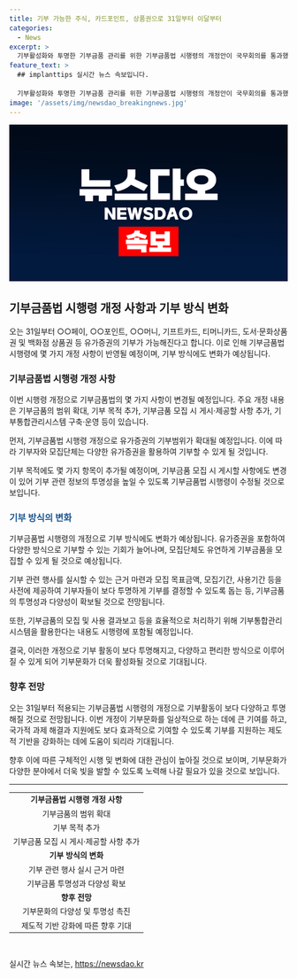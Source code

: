 ```yaml
---
title: 기부 가능한 주식, 카드포인트, 상품권으로 31일부터 이달부터
categories:
  - News
excerpt: >
  기부활성화와 투명한 기부금품 관리를 위한 기부금품법 시행령의 개정안이 국무회의를 통과했다. 새로운 개정안에는 기부금품의 범위가 확대되고, 기부목적에 관련된 사항이 추가되었으며, 기부금품 모집 시 투명성을 높이기 위한 사항이 포함되었다. 또한, 기부하는 방법이 다양화되어 기부자와 모집단체 양측에 유리한 환경이 조성될 것으로 전망된다. 행정안전부 장관은 이를 통해 기부문화를 더욱 활성화하고, 국가적 과제를 해결하기 위한 원동력으로 활용하겠다고 강조했다.
feature_text: >
  ## implanttips 실시간 뉴스 속보입니다.

  기부활성화와 투명한 기부금품 관리를 위한 기부금품법 시행령의 개정안이 국무회의를 통과했다. 새로운 개정안에는 기부금품의 범위가 확대되고, 기부목적에 관련된 사항이 추가되었으며, 기부금품 모집 시 투명성을 높이기 위한 사항이 포함되었다. 또한, 기부하는 방법이 다양화되어 기부자와 모집단체 양측에 유리한 환경이 조성될 것으로 전망된다. 행정안전부 장관은 이를 통해 기부문화를 더욱 활성화하고, 국가적 과제를 해결하기 위한 원동력으로 활용하겠다고 강조했다.
image: '/assets/img/newsdao_breakingnews.jpg'
---
```


<p><img src="/assets/img/newsdao_breakingnews.jpg" alt="implanttips 속보" /></p>

<h2 data-ke-size="size26">기부금품법 시행령 개정 사항과 기부 방식 변화</h2>

<p data-ke-size="size16">오는 31일부터 ○○페이, ○○포인트, ○○머니, 기프트카드, 티머니카드, 도서·문화상품권 및 백화점 상품권 등 유가증권의 기부가 가능해진다고 합니다. 이로 인해 기부금품법 시행령에 몇 가지 개정 사항이 반영될 예정이며, 기부 방식에도 변화가 예상됩니다.</p>

<h3 data-ke-size="size24">기부금품법 시행령 개정 사항</h3>

<p data-ke-size="size16">이번 시행령 개정으로 기부금품법의 몇 가지 사항이 변경될 예정입니다. 주요 개정 내용은 기부금품의 범위 확대, 기부 목적 추가, 기부금품 모집 시 게시·제공할 사항 추가, 기부통합관리시스템 구축·운영 등이 있습니다.</p>

<p data-ke-size="size16">먼저, 기부금품법 시행령 개정으로 유가증권의 기부범위가 확대될 예정입니다. 이에 따라 기부자와 모집단체는 다양한 유가증권을 활용하여 기부할 수 있게 될 것입니다.</p>

<p data-ke-size="size16">기부 목적에도 몇 가지 항목이 추가될 예정이며, 기부금품 모집 시 게시할 사항에도 변경이 있어 기부 관련 정보의 투명성을 높일 수 있도록 기부금품법 시행령이 수정될 것으로 보입니다.</p>

<h3 data-ke-size="size24"><span style="color: #1a5490;">기부 방식의 변화</span></h3>

<p data-ke-size="size16">기부금품법 시행령의 개정으로 기부 방식에도 변화가 예상됩니다. 유가증권을 포함하여 다양한 방식으로 기부할 수 있는 기회가 늘어나며, 모집단체도 유연하게 기부금품을 모집할 수 있게 될 것으로 예상됩니다.</p>

<p data-ke-size="size16">기부 관련 행사를 실시할 수 있는 근거 마련과 모집 목표금액, 모집기간, 사용기간 등을 사전에 제공하여 기부자들이 보다 투명하게 기부를 결정할 수 있도록 돕는 등, 기부금품의 투명성과 다양성이 확보될 것으로 전망됩니다.</p>

<p data-ke-size="size16">또한, 기부금품의 모집 및 사용 결과보고 등을 효율적으로 처리하기 위해 기부통합관리시스템을 활용한다는 내용도 시행령에 포함될 예정입니다.</p>

<p data-ke-size="size16">결국, 이러한 개정으로 기부 활동이 보다 투명해지고, 다양하고 편리한 방식으로 이루어질 수 있게 되어 기부문화가 더욱 활성화될 것으로 기대됩니다.</p>

<h3 data-ke-size="size24">향후 전망</h3>

<p data-ke-size="size16">오는 31일부터 적용되는 기부금품법 시행령의 개정으로 기부활동이 보다 다양하고 투명해질 것으로 전망됩니다. 이번 개정이 기부문화를 일상적으로 하는 데에 큰 기여를 하고, 국가적 과제 해결과 지원에도 보다 효과적으로 기여할 수 있도록 기부를 지원하는 제도적 기반을 강화하는 데에 도움이 되리라 기대됩니다.</p>

<p data-ke-size="size16">향후 이에 따른 구체적인 시행 및 변화에 대한 관심이 높아질 것으로 보이며, 기부문화가 다양한 분야에서 더욱 빛을 발할 수 있도록 노력해 나갈 필요가 있을 것으로 보입니다.</p>

<hr>

<table>
  <tbody>
    <tr>
      <td style="text-align: center; height: 17px;"><b>기부금품법 시행령 개정 사항</b></td>
    </tr>
    <tr>
      <td style="text-align: center; height: 17px;">기부금품의 범위 확대</td>
    </tr>
    <tr>
      <td style="text-align: center; height: 17px;">기부 목적 추가</td>
    </tr>
    <tr>
      <td style="text-align: center; height: 17px;">기부금품 모집 시 게시·제공할 사항 추가</td>
    </tr>
    <tr>
      <td style="text-align: center; height: 17px;"><b>기부 방식의 변화</b></td>
    </tr>
    <tr>
      <td style="text-align: center; height: 17px;">기부 관련 행사 실시 근거 마련</td>
    </tr>
    <tr>
      <td style="text-align: center; height: 17px;">기부금품 투명성과 다양성 확보</td>
    </tr>
    <tr>
      <td style="text-align: center; height: 17px;"><b>향후 전망</b></td>
    </tr>
    <tr>
      <td style="text-align: center; height: 17px;">기부문화의 다양성 및 투명성 촉진</td>
    </tr>
    <tr>
      <td style="text-align: center; height: 17px;">제도적 기반 강화에 따른 향후 기대</td>
    </tr>
  </tbody>
</table>

<p data-ke-size="size16">&nbsp;</p>
실시간 뉴스 속보는, <a href="https://newsdao.kr" rel="dofollow">https://newsdao.kr</a>


